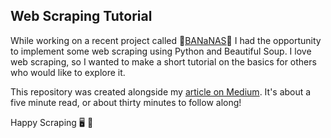 ## Web Scraping Tutorial

While working on a recent project called 🍌[BANaNAS](https://data-banana.com)🍌 I had the opportunity to implement some web scraping using Python and Beautiful Soup. I love web scraping, so I wanted to make a short tutorial on the basics for others who would like to explore it.

This repository was created alongside my [article on Medium](https://medium.com/@contact.sethjplatt/data-scraping-with-python-and-beautiful-soup-1f32848c2b5c). It's about a five minute read, or about thirty minutes to follow along!

Happy Scraping 🖥️ 🤘
